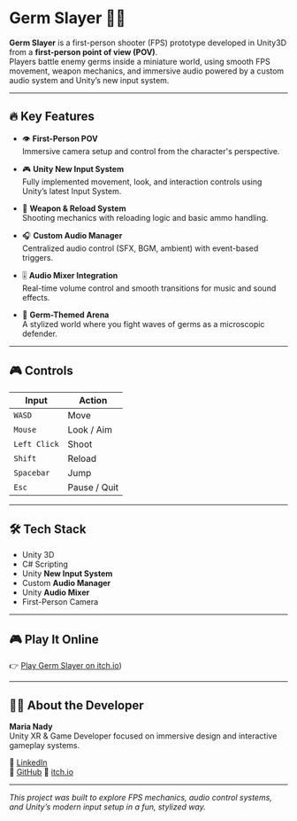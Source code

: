 # Germ Slayer 🎯🔬

**Germ Slayer** is a first-person shooter (FPS) prototype developed in Unity3D from a **first-person point of view (POV)**.  
Players battle enemy germs inside a miniature world, using smooth FPS movement, weapon mechanics, and immersive audio powered by a custom audio system and Unity’s new input system.

---

## 🔥 Key Features

- 👁️ **First-Person POV**  
  Immersive camera setup and control from the character's perspective.

- 🎮 **Unity New Input System**  
  Fully implemented movement, look, and interaction controls using Unity’s latest Input System.

- 🔫 **Weapon & Reload System**  
  Shooting mechanics with reloading logic and basic ammo handling.

- 🎧 **Custom Audio Manager**  
  Centralized audio control (SFX, BGM, ambient) with event-based triggers.

- 🎚️ **Audio Mixer Integration**  
  Real-time volume control and smooth transitions for music and sound effects.

- 💊 **Germ-Themed Arena**  
  A stylized world where you fight waves of germs as a microscopic defender.

---

## 🎮 Controls

| Input         | Action           |
|---------------|------------------|
| `WASD`        | Move             |
| `Mouse`       | Look / Aim       |
| `Left Click`  | Shoot            |
| `Shift`       | Reload           |
| `Spacebar`    | Jump             |
| `Esc`         | Pause / Quit     |

---

## 🛠️ Tech Stack

- Unity 3D 
- C# Scripting
- Unity **New Input System**
- Custom **Audio Manager**
- Unity **Audio Mixer**
- First-Person Camera

---

## 🎮 Play It Online

👉 [Play Germ Slayer on itch.io](https://marianady21.itch.io/germ-slayer))

---

## 👩‍💻 About the Developer

**Maria Nady**  
Unity XR & Game Developer focused on immersive design and interactive gameplay systems.

🔗 [LinkedIn](https://www.linkedin.com/in/maria-nady99)  
🔗 [GitHub](https://github.com/MariaNady21)
🔗 [itch.io](https://marianady21.itch.io)

---

*This project was built to explore FPS mechanics, audio control systems, and Unity’s modern input setup in a fun, stylized way.*

